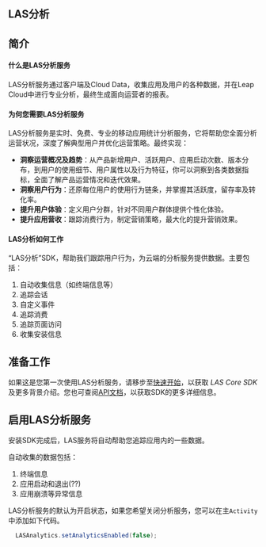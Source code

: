 ## LAS分析

## 简介

####	**什么是LAS分析服务**

LAS分析服务通过客户端及Cloud Data，收集应用及用户的各种数据，并在Leap Cloud中进行专业分析，最终生成面向运营者的报表。

####	**为何您需要LAS分析服务**

LAS分析服务是实时、免费、专业的移动应用统计分析服务，它将帮助您全面分析运营状况，深度了解典型用户并优化运营策略。最终实现：

*	**洞察运营概况及趋势**：从产品新增用户、活跃用户、应用启动次数、版本分布，到用户的使用细节、用户属性以及行为特征，你可以洞察到各类数据指标，全面了解产品运营情况和迭代效果。
*	**洞察用户行为**：还原每位用户的使用行为链条，并掌握其活跃度，留存率及转化率。
*	**提升用户体验**：定义用户分群，针对不同用户群体提供个性化体验。
*	**提升应用营收**：跟踪消费行为，制定营销策略，最大化的提升营销效果。


####	**LAS分析如何工作**

“LAS分析”SDK，帮助我们跟踪用户行为，为云端的分析服务提供数据。主要包括：

1.  自动收集信息（如终端信息等）
2.  追踪会话
2.  自定义事件
3.  追踪消费
4.  追踪页面访问
5.  收集安装信息

## 准备工作

如果这是您第一次使用LAS分析服务，请移步至[快速开始](...)，以获取 *LAS Core SDK* 及更多背景介绍。您也可查阅[API文档](...)，以获取SDK的更多详细信息。

## 启用LAS分析服务

安装SDK完成后，LAS服务将自动帮助您追踪应用内的一些数据。
  
自动收集的数据包括：

1.	终端信息
2.	应用启动和退出(??)
3.	应用崩溃等异常信息

LAS分析服务的默认为开启状态，如果您希望关闭分析服务，您可以在主`Activity`中添加如下代码。

```Java
  LASAnalytics.setAnalyticsEnabled(false);
```

## 
  
